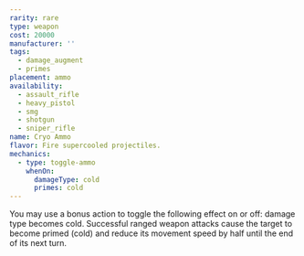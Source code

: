 ```yaml
---
rarity: rare
type: weapon
cost: 20000
manufacturer: ''
tags:
  - damage_augment
  - primes
placement: ammo
availability:
  - assault_rifle
  - heavy_pistol
  - smg
  - shotgun
  - sniper_rifle
name: Cryo Ammo
flavor: Fire supercooled projectiles.
mechanics:
  - type: toggle-ammo
    whenOn:
      damageType: cold
      primes: cold
---
```

You may use a bonus action to toggle the following effect on or off: damage type becomes cold. Successful ranged weapon attacks cause the target to become primed (cold) and reduce its movement speed by half until the end of its next turn.
